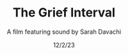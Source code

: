 ---
title: The Grief Interval
subtitle: A film featuring sound by Sarah Davachi
meta1: Abandon Normal Devices Festival
meta2: 10 July 2021
gallery: Sonic Acts Festival
exhibition: Amsterdam, 15-16 October 2022
date: 12/2/23
image: the Future Waters film still 2.jpg
thumbnail: automamusic.jpg
related: []
---